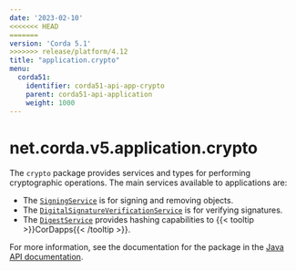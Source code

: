 ```yaml
---
date: '2023-02-10'
<<<<<<< HEAD
=======
version: 'Corda 5.1'
>>>>>>> release/platform/4.12
title: "application.crypto"
menu:
  corda51:
    identifier: corda51-api-app-crypto
    parent: corda51-api-application
    weight: 1000
---
```

# net.corda.v5.application.crypto
The `crypto` package provides services and types for performing cryptographic operations. The main services available to applications are:

* The <a href="/en/api-ref/corda/{{<version-num>}}/net/corda/v5/application/crypto/SigningService.html" target="_blank">`SigningService`</a> is for signing and removing objects.
* The <a href="/en/api-ref/corda/{{<version-num>}}/net/corda/v5/application/crypto/DigitalSignatureVerificationService.html" target="_blank">`DigitalSignatureVerificationService`</a> is for verifying signatures.
* The <a href="/en/api-ref/corda/{{<version-num>}}/net/corda/v5/application/crypto/DigestService.html" target=" blank">`DigestService`</a> provides hashing capabilities to {{< tooltip >}}CorDapps{{< /tooltip >}}.

For more information, see the documentation for the package in the <a href="/en/api-ref/corda/{{<version-num>}}/net/corda/v5/application/crypto/package-summary.html" target=" blank">Java API documentation</a>.
